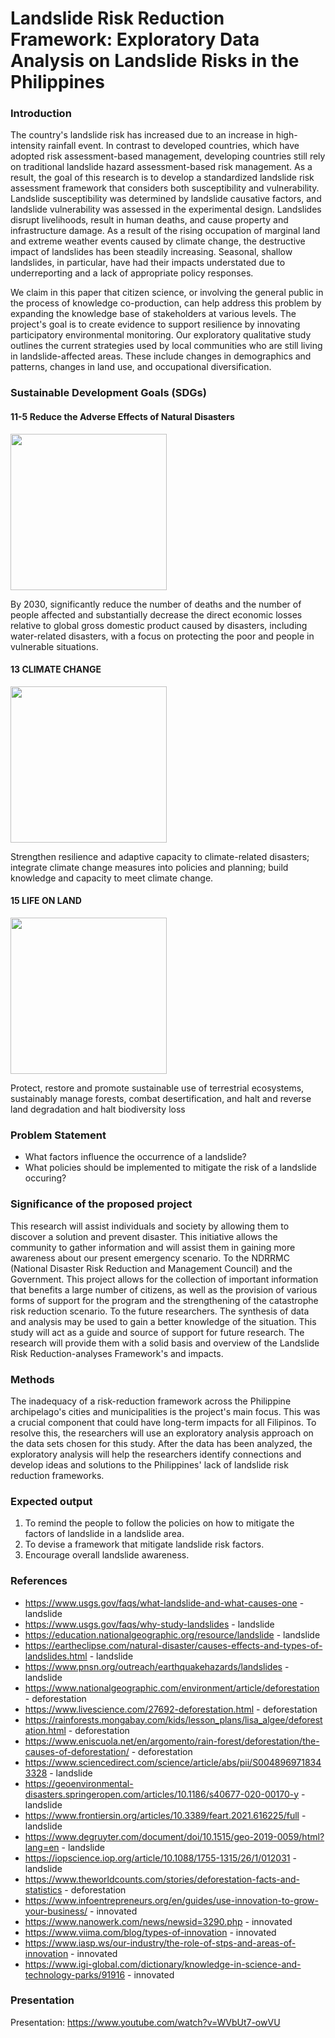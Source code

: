 # Landslide Risk Reduction Framework: Exploratory Data Analysis on Landslide Risks in the Philippines


### Introduction

 The country's landslide risk has increased due to an increase in high-intensity rainfall event. In contrast to developed countries, which have adopted risk assessment-based management, developing countries still rely on traditional landslide hazard assessment-based risk management. As a result, the goal of this research is to develop a standardized landslide risk assessment framework that considers both susceptibility and vulnerability. Landslide susceptibility was determined by landslide causative factors, and landslide vulnerability was assessed in the experimental design. Landslides disrupt livelihoods, result in human deaths, and cause property and infrastructure damage. As a result of the rising occupation of marginal land and extreme weather events caused by climate change, the destructive impact of landslides has been steadily increasing. Seasonal, shallow landslides, in particular, have had their impacts understated due to underreporting and a lack of appropriate policy responses.
 
We claim in this paper that citizen science, or involving the general public in the process of knowledge co-production, can help address this problem by expanding the knowledge base of stakeholders at various levels. The project's goal is to create evidence to support resilience by innovating participatory environmental monitoring. Our exploratory qualitative study outlines the current strategies used by local communities who are still living in landslide-affected areas. These include changes in demographics and patterns, changes in land use, and occupational diversification.
### Sustainable Development Goals (SDGs)
#### 11-5 Reduce the Adverse Effects of Natural Disasters

<img src="https://user-images.githubusercontent.com/102807936/170881487-b4358a83-a990-4daa-a45a-06b773be19c4.png" width="250" height="250" />

By 2030, significantly reduce the number of deaths and the number of people affected and substantially decrease the direct economic losses relative to global gross domestic product caused by disasters, including water-related disasters, with a focus on protecting the poor and people in vulnerable situations.

#### 13 CLIMATE CHANGE

<img src="https://user-images.githubusercontent.com/102807936/170879736-0dfdaabd-2f03-4811-b6de-61a08ecc1a17.png" width="250" height="250" />

Strengthen resilience and adaptive capacity to climate-related disasters; integrate climate change measures into policies and planning; build knowledge and capacity to meet climate change.

#### 15 LIFE ON LAND

<img src="https://user-images.githubusercontent.com/102807936/170882233-f7ed9c9e-e4f6-419d-9920-057a9b1d6bb6.png" width="250" height="250" />

Protect, restore and promote sustainable use of terrestrial ecosystems, sustainably manage forests, combat desertification, and halt and reverse land degradation and halt biodiversity loss

### Problem Statement
* What factors influence the occurrence of a landslide?
* What policies should be implemented to mitigate the risk of a landslide occuring?



### Significance of the proposed project
 This research will assist individuals and society by allowing them to discover a solution and prevent disaster. This initiative allows the community to gather information and will assist them in gaining more awareness about our present emergency scenario. To the NDRRMC (National Disaster Risk Reduction and Management Council) and the Government. This project allows for the collection of important information that benefits a large number of citizens, as well as the provision of various forms of support for the program and the strengthening of the catastrophe risk reduction scenario. 
To the future researchers. The synthesis of data and analysis may be used to gain a better knowledge of the situation. This study will act as a guide and source of support for future research. The research will provide them with a solid basis and overview of the Landslide Risk Reduction-analyses Framework's and impacts.

### Methods 
 The inadequacy of a risk-reduction framework across the Philippine archipelago's cities and municipalities is the project's main focus. This was a crucial component that could have long-term impacts for all Filipinos. To resolve this, the researchers will use an exploratory analysis approach on the data sets chosen for this study. After the data has been analyzed, the exploratory analysis will help the researchers identify connections and develop ideas and solutions to the Philippines' lack of landslide risk reduction frameworks.

### Expected output
1. To remind the people to follow the policies on how to mitigate the factors of landslide in a landslide area.
2. To devise a framework that mitigate landslide risk factors.
3. Encourage overall landslide awareness.

### References
* https://www.usgs.gov/faqs/what-landslide-and-what-causes-one - landslide
* https://www.usgs.gov/faqs/why-study-landslides - landslide
* https://education.nationalgeographic.org/resource/landslide - landslide
* https://eartheclipse.com/natural-disaster/causes-effects-and-types-of-landslides.html - landslide
* https://www.pnsn.org/outreach/earthquakehazards/landslides - landslide
* https://www.nationalgeographic.com/environment/article/deforestation - deforestation
* https://www.livescience.com/27692-deforestation.html - deforestation
* https://rainforests.mongabay.com/kids/lesson_plans/lisa_algee/deforestation.html - deforestation
* https://www.eniscuola.net/en/argomento/rain-forest/deforestation/the-causes-of-deforestation/ - deforestation
* https://www.sciencedirect.com/science/article/abs/pii/S0048969718343328 - landslide
* https://geoenvironmental-disasters.springeropen.com/articles/10.1186/s40677-020-00170-y - landslide
* https://www.frontiersin.org/articles/10.3389/feart.2021.616225/full - landslide
* https://www.degruyter.com/document/doi/10.1515/geo-2019-0059/html?lang=en - landslide
* https://iopscience.iop.org/article/10.1088/1755-1315/26/1/012031 - landslide
* https://www.theworldcounts.com/stories/deforestation-facts-and-statistics - deforestation
* https://www.infoentrepreneurs.org/en/guides/use-innovation-to-grow-your-business/ - innovated
* https://www.nanowerk.com/news/newsid=3290.php - innovated
* https://www.viima.com/blog/types-of-innovation - innovated
* https://www.iasp.ws/our-industry/the-role-of-stps-and-areas-of-innovation - innovated
* https://www.igi-global.com/dictionary/knowledge-in-science-and-technology-parks/91916 - innovated
### Presentation
Presentation: https://www.youtube.com/watch?v=WVbUt7-owVU










